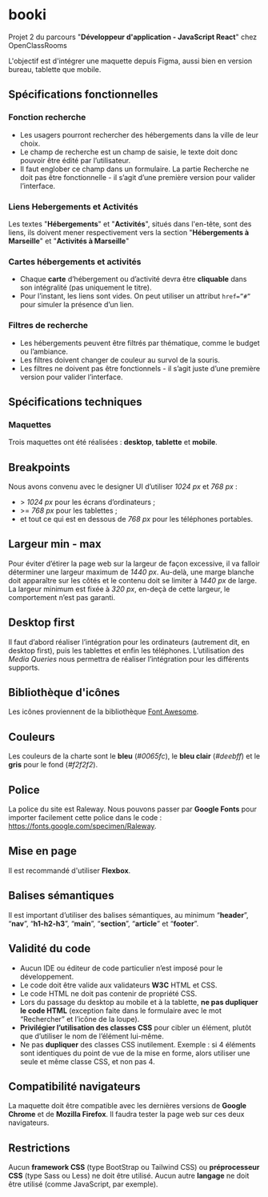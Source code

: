 # booki

Projet 2 du parcours "**Développeur d'application - JavaScript React**" chez OpenClassRooms

L'objectif est d'intégrer une maquette depuis Figma, aussi bien en version bureau, tablette que mobile.

## Spécifications fonctionnelles

### Fonction recherche

- Les usagers pourront rechercher des hébergements dans la ville de leur choix.
- Le champ de recherche est un champ de saisie, le texte doit donc pouvoir être
  édité par l’utilisateur.
- Il faut englober ce champ dans un formulaire. La partie Recherche ne doit pas
  être fonctionnelle - il s’agit d’une première version pour valider l’interface.

### Liens **Hebergements** et **Activités**

Les textes "**Hébergements**" et "**Activités**", situés dans l'en-tête, sont des liens, ils doivent mener respectivement vers la section "**Hébergements à Marseille**" et "**Activités à Marseille**"

### Cartes hébergements et activités

- Chaque **carte** d’hébergement ou d’activité devra être **cliquable** dans son
  intégralité (pas uniquement le titre).
- Pour l’instant, les liens sont vides. On peut utiliser un attribut `href=”#”` pour
  simuler la présence d’un lien.

### Filtres de recherche

- Les hébergements peuvent être filtrés par thématique, comme le budget ou
  l’ambiance.
- Les filtres doivent changer de couleur au survol de la souris.
- Les filtres ne doivent pas être fonctionnels - il s’agit juste d’une première version
  pour valider l’interface.

## Spécifications techniques

### Maquettes

Trois maquettes ont été réalisées : **desktop**, **tablette** et **mobile**.

## Breakpoints

Nous avons convenu avec le designer UI d’utiliser _1024 px_ et _768 px_ :

- \> _1024 px_ pour les écrans d’ordinateurs ;
- \>= _768 px_ pour les tablettes ;
- et tout ce qui est en dessous de _768 px_ pour les téléphones portables.

## Largeur min - max

Pour éviter d’étirer la page web sur la largeur de façon excessive, il va falloir déterminer
une largeur maximum de _1440 px_. Au-delà, une marge blanche doit apparaître sur les
côtés et le contenu doit se limiter à _1440 px_ de large.
La largeur minimum est fixée à _320 px_, en-deçà de cette largeur, le comportement n’est
pas garanti.

## Desktop first

Il faut d’abord réaliser l’intégration pour les ordinateurs (autrement dit, en desktop first),
puis les tablettes et enfin les téléphones. L’utilisation des _Media Queries_ nous permettra
de réaliser l’intégration pour les différents supports.

## Bibliothèque d'icônes

Les icônes proviennent de la bibliothèque [Font Awesome](https://fontawesome.com/).

## Couleurs

Les couleurs de la charte sont le **bleu** (_#0065fc_), le **bleu clair** (_#deebff_) et le **gris** pour le
fond (_#f2f2f2_).

## Police

La police du site est Raleway. Nous pouvons passer par **Google Fonts** pour importer
facilement cette police dans le code : https://fonts.google.com/specimen/Raleway.

## Mise en page

Il est recommandé d'utiliser **Flexbox**.

## Balises sémantiques

Il est important d’utiliser des balises sémantiques, au minimum “**header**”, “**nav**”,
“**h1-h2-h3**”, “**main**”, “**section**”, “**article**” et “**footer**”.

## Validité du code

- Aucun IDE ou éditeur de code particulier n’est imposé pour le développement.
- Le code doit être valide aux validateurs **W3C** HTML et CSS.
- Le code HTML ne doit pas contenir de propriété CSS.
- Lors du passage du desktop au mobile et à la tablette, **ne pas dupliquer le code
  HTML** (exception faite dans le formulaire avec le mot “Rechercher” et l’icône de la
  loupe).
- **Privilégier l’utilisation des classes CSS** pour cibler un élément, plutôt que d’utiliser
  le nom de l’élément lui-même.
- Ne pas **dupliquer** des classes CSS inutilement. Exemple : si 4 éléments sont
  identiques du point de vue de la mise en forme, alors utiliser une seule et même
  classe CSS, et non pas 4.

## Compatibilité navigateurs

La maquette doit être compatible avec les dernières versions de **Google Chrome** et de
**Mozilla Firefox**.
Il faudra tester la page web sur ces deux navigateurs.

## Restrictions

Aucun **framework CSS** (type BootStrap ou Tailwind CSS) ou **préprocesseur CSS** (type Sass
ou Less) ne doit être utilisé.
Aucun autre **langage** ne doit être utilisé (comme JavaScript, par exemple).
